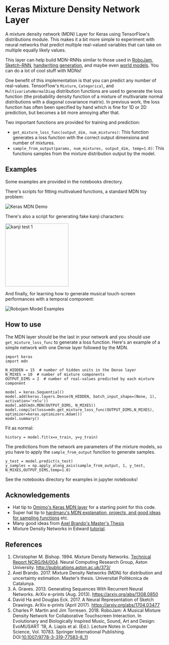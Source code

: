# Keras Mixture Density Network Layer

A mixture density network (MDN) Layer for Keras using TensorFlow's distributions module. This makes it a bit more simple to experiment with neural networks that predict multiple real-valued variables that can take on multiple equally likely values.

This layer can help build MDN-RNNs similar to those used in [RoboJam](https://github.com/cpmpercussion/robojam), [Sketch-RNN](https://experiments.withgoogle.com/sketch-rnn-demo), [handwriting generation](https://distill.pub/2016/handwriting/), and maybe even [world models](https://worldmodels.github.io). You can do a lot of cool stuff with MDNs!

One benefit of this implementation is that you can predict any number of real-values. TensorFlow's `Mixture`, `Categorical`, and `MultivariateNormalDiag` distribution functions are used to generate the loss function (the probability density function of a mixture of multivariate normal distributions with a diagonal covariance matrix). In previous work, the loss function has often been specified by hand which is fine for 1D or 2D prediction, but becomes a bit more annoying after that.

Two important functions are provided for training and prediction:

- `get_mixture_loss_func(output_dim, num_mixtures)`: This function generates a loss function with the correct output dimensiona and number of mixtures.
- `sample_from_output(params, num_mixtures, output_dim, temp=1.0)`: This functions samples from the mixture distribution output by the model.

## Examples

Some examples are provided in the notebooks directory. 

There's scripts for fitting multivalued functions, a standard MDN toy problem:

<img src="https://preview.ibb.co/mZzkpd/Keras_MDN_Demo.jpg" alt="Keras MDN Demo" border="0">

There's also a script for generating fake kanji characters:

<img src="https://image.ibb.co/hVTOw8/kanji_test_1.png" alt="kanji test 1" border="0" width="200"/>

And finally, for learning how to generate musical touch-screen performances with a temporal component:

![Robojam Model Examples](https://preview.ibb.co/mpfa9T/robojam_examples.jpg)

## How to use

The MDN layer should be the last in your network and you should use `get_mixture_loss_func` to generate a loss function. Here's an example of a simple network with one Dense layer followed by the MDN.

    import keras
    import mdn

    N_HIDDEN = 15  # number of hidden units in the Dense layer
    N_MIXES = 10  # number of mixture components
    OUTPUT_DIMS = 2  # number of real-values predicted by each mixture component

    model = keras.Sequential()
    model.add(keras.layers.Dense(N_HIDDEN, batch_input_shape=(None, 1), activation='relu'))
    model.add(mdn.MDN(OUTPUT_DIMS, N_MIXES))
    model.compile(loss=mdn.get_mixture_loss_func(OUTPUT_DIMS,N_MIXES), optimizer=keras.optimizers.Adam())
    model.summary()

Fit as normal:

    history = model.fit(x=x_train, y=y_train)

The predictions from the network are parameters of the mixture models, so you have to apply the `sample_from_output` function to generate samples.

    y_test = model.predict(x_test)
    y_samples = np.apply_along_axis(sample_from_output, 1, y_test, N_MIXES,OUTPUT_DIMS,temp=1.0)

See the notebooks directory for examples in jupyter notebooks!

## Acknowledgements

- Hat tip to [Omimo's Keras MDN layer](https://github.com/omimo/Keras-MDN) for a starting point for this code.
- Super hat tip to [hardmaru's MDN explanation, projects, and good ideas for sampling functions](http://blog.otoro.net/2015/11/24/mixture-density-networks-with-tensorflow/) etc.
- Many good ideas from [Axel Brando's Master's Thesis](https://github.com/axelbrando/Mixture-Density-Networks-for-distribution-and-uncertainty-estimation)
- Mixture Density Networks in Edward [tutorial](http://edwardlib.org/tutorials/mixture-density-network).

## References

1. Christopher M. Bishop. 1994. Mixture Density Networks. [Technical Report NCRG/94/004](http://publications.aston.ac.uk/373/). Neural Computing Research Group, Aston University. http://publications.aston.ac.uk/373/
2. Axel Brando. 2017. Mixture Density Networks (MDN) for distribution and uncertainty estimation. Master’s thesis. Universitat Politècnica de Catalunya.
3. A. Graves. 2013. Generating Sequences With Recurrent Neural Networks. ArXiv e-prints (Aug. 2013). https://arxiv.org/abs/1308.0850
4. David Ha and Douglas Eck. 2017. A Neural Representation of Sketch Drawings. ArXiv e-prints (April 2017). https://arxiv.org/abs/1704.03477
5. Charles P. Martin and Jim Torresen. 2018. RoboJam: A Musical Mixture Density Network for Collaborative Touchscreen Interaction. In Evolutionary and Biologically Inspired Music, Sound, Art and Design: EvoMUSART ’18, A. Liapis et al. (Ed.). Lecture Notes in Computer Science, Vol. 10783. Springer International Publishing. DOI:[10.1007/9778-3-319-77583-8_11](http://dx.doi.org/10.1007/9778-3-319-77583-8_11)
